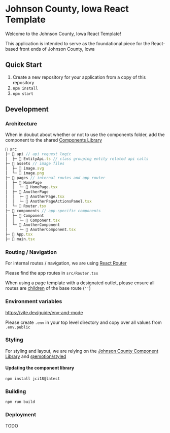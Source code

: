 # Johnson County, Iowa React Template

Welcome to the Johnson County, Iowa React Template!

This application is intended to serve as the foundational piece for the React-based front ends of Johnson County, Iowa

## Quick Start

1. Create a new repository for your application from a copy of this repository
2. `npm install`
3. `npm start`

## Development

### Architecture

When in doubut about whether or not to use the components folder, add the component to the shared [Components Library](https://devops.jc.net/JCIT/Business%20Solutions%20Delivery/_git/JCComponentLibrary?path=%2FREADME.md&version=GBmaster&_a=preview)

```js
📂 src
├─ 📂 api // api request logic
│  ├─ 📄 EntityApi.ts // class grouping entity related api calls
├─ 📂 assets // image files
│  ├─ 📄 image.svg
│  └─ 📄 image.png
├─ 📂 pages // internal routes and app router
│  ├─ 📂 HomePage
│  │  └─ 📄 HomePage.tsx
│  ├─ 📂 AnotherPage
│  │  ├─ 📄 AnotherPage.tsx
│  │  └─ 📄 AnotherPageActionsPanel.tsx
│  └─ 📄 Router.tsx
├─ 📂 components // app-specific components
│  ├─ 📂 Component
│  │  └─ 📄 Component.tsx
│  └─ 📂 AnotherComponent
│     └─ 📄 AnotherComponent.tsx
├─ 📄 App.tsx
├─ 📄 main.tsx
```

### Routing / Navigation

For internal routes / navigation, we are using [React Router](https://reactrouter.com/en/main)

Please find the app routes in `src/Router.tsx`

When using a page template with a designated outlet, please ensure all routes are [children](https://reactrouter.com/en/main/start/overview#nested-routes) of the base route (`''`)

### Environment variables

https://vite.dev/guide/env-and-mode

Please create `.env` in your top level directory and copy over all values from `.env.public`

### Styling

For styling and layout, we are relying on the [Johnson County Component Library](https://devops.jc.net/JCIT/Business%20Solutions%20Delivery/_git/JCComponentLibrary?path=%2FREADME.md&version=GBmaster&_a=preview) and [@emotion/styled](https://emotion.sh/docs/styled)

#### Updating the component library

`npm install jci18@latest`

### Building

`npm run build`

### Deployment

TODO
